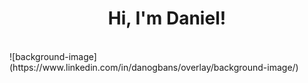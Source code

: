  <h1 align="center">
   Hi, I'm Daniel!
 </h1>
 <br>
 ![background-image](https://www.linkedin.com/in/danogbans/overlay/background-image/)
